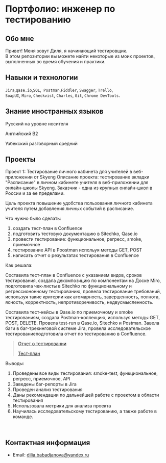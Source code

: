# Портфолио: инженер по тестированию

## Обо мне 

Привет! Меня зовут Диля, я начинающий тестировщик. <br>
В этом репозитории вы можете найти некоторые из моих проектов, выполненных во время обучения и практики.

  
## Навыки и технологии
``Jira``,``qase.io``,``SQL``,`` Postman``,``Fiddler``, ``Swagger``, ``Trello``, <br>
``SoapUI``, ``Miro``, ``Сheckvist``, ``Charles``, ``Git``, ``Chrome DevTools``.


## Знание иностранных языков

<p> Русский на уровне носителя <p>

<p> Английский B2 <p>

<p> Узбекский разговорный средний <p>




## Проекты
<p> Проект 1: Тестирование личного кабинета для учителей в веб-приложении от Skyeng
Описание проекта: тестирование вкладки "Расписание" в личном кабинете учителя в веб-приложении для онлайн-школы Skyeng. Заказчик - одна из крупных онлайн-школ в России и за ее пределами.</p>
</p>Цель проекта повышение удобства пользования личного кабинета учителя путем добавления личных событий в расписание.</p>
  
<p>Что нужно было сделать:<p>
<ol>
  <li>создать тест-план в Confluence</li>
  <li>подготовить тестовую документацию в Sitechko, Qase.io</li>
  <li>провести тестирование: функциональное, регресс, smoke, приемочное</li>
  <li>тестирование API в Poostman испольуя методы GET, POST</li>
  <li>написать отчет о результатах тестирования в Confluence</li>

</ol>

<p>Как решала:<p>  
<p>Составила тест-план в Confluence с указанием видов, сроков тестирования, создала декомпозицию по компонентам на Доске Miro, подготовила чек-листы в Sitechko по функциональному и регрессиононному тестированию, провела тестирование требований, используя  такие критерии как атомарность, завершенность, полнота,  ясность, корректность, непротиворечивость, недвусмысленность.<p>
<p>Составила тест-кейсы в Qase.io по приемочному и smoke тестированиям, создала Postman-коллекцию, используя методы GET, POST, DELETE. Провела test-run в 
Qase.io, Sitechko и Postman. Завела баги в баг-трекинговой системе Jira, провела исследовательское тестированиеподготовила отчет по тестированию в Confluence.<p>

> <a href="https://github.com/dbabadjanova/diplom_portfolio/blob/project1/%D0%9E%D1%82%D1%87%D0%B5%D1%82%20%D0%BE%20%D1%82%D0%B5%D1%81%D1%82%D0%B8%D1%80%D0%BE%D0%B2%D0%B0%D0%BD%D0%B8%D0%B8.pdf">Отчет о тестировании</a> </p>
> <a 
href="https://github.com/dbabadjanova/diplom_portfolio/blob/project1/%D0%9F%D0%9B%D0%90%D0%9D.pdf">Тест-план</a>


</p>



 <p>Выводы:<p>
<ol>
  <li>Проведены все виды тестирования: smoke-test, функциональное, регресс, приемочное, API</li>
  <li>Заведены баг-репорты в Jira</li>
  <li>Проведен анализ тестирования</li>
  <li>Даны рекомендации по дальнейшей работе с проектом в области тестирования</li>
  <li>Использовала метрики для анализа проекта</li>
  <li>Научилась исследовательскому тестированию, а также работе в команде.</li>

</ol>

<br>




## Контактная информация
- Email: dilia.babadjanova@yandex.ru






